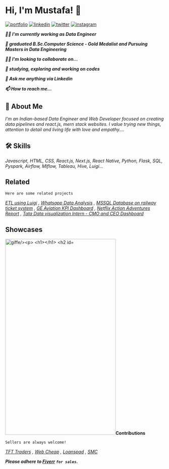 
# Hi, I'm Mustafa! 👋


[![portfolio](https://img.shields.io/badge/my_portfolio-000?style=for-the-badge&logo=ko-fi&logoColor=white)](https://github.com/iammustafatz)
[![linkedin](https://img.shields.io/badge/linkedin-0A66C2?style=for-the-badge&logo=linkedin&logoColor=white)](https://www.linkedin.com/in/mohammedmustafatz/)
[![twitter](https://img.shields.io/badge/twitter-1DA1F2?style=for-the-badge&logo=twitter&logoColor=white)](https://twitter.com/iammustafatz)
[![instagram](https://img.shields.io/badge/instagram-FF0000?style=for-the-badge&logo=instagram&logoColor=white)](https://www.instagram.com/iammustafatz)


***👩‍💻 I'm currently working as Data Engineer***

***🧠 graduated B.Sc.Computer Science - Gold Medalist and Pursuing Masters in Data Engineering***

***👯‍♀️ I'm looking to collaborate on...***

***🤔 studying, exploring and working on codes***

***💬 Ask me anything via Linkedin***

***📫 How to reach me...***


## **🚀 About Me**
*I'm an Indian-based Data Engineer and Web Developer focused on creating data pipelines and react.js, mern stack websites. I value trying new things, attention to detail and living life with love and empathy....*


## **🛠 Skills**
*Javascript, HTML, CSS, React.js, Next.js, React Native, Python, Flask, SQL, Pyspark, Airflow, Mlflow, Tableau, Hive, Luigi...*


## **Related**

`Here are some related projects`

*[ETL using Luigi](https://github.com/iammustafatz/ETL-using-Luigi) , [Whatsapp Data Analysis](https://github.com/iammustafatz/Whatsapp-Data-Analysis) , [MSSQL Database on railway ticket system](https://github.com/iammustafatz/MSSQL-DATABASE-ON-RAILWAY-TICKET-SYSTEM) , [GE Aviation KPI Dashboard](https://public.tableau.com/views/GEAviationKPIDashboard/GEAviationKPIDashboard?:language=en-US&publish=yes&:display_count=n&:origin=viz_share_link) , [Netflix Action Adventures Report](https://public.tableau.com/views/NetflixActionAdventures/NetflixActionAdventureDashboard?:language=en-US&:display_count=n&:origin=viz_share_link) , [Tata Data visualization Intern - CMO and CEO Dashboard](https://public.tableau.com/views/TataDataVisualizationIntern-CMOANDCEODASHBOARD/TataDataVisualizationInternship?:language=en-US&:display_count=n&:origin=viz_share_link)*


## **Showcases**
<p><img width="350" height="620" src="https://github.com/iammustafatz/iammustafatz/blob/main/ezgif-2-d7d9264634.gif" alt="giffe/><p>

  
#
## **Contributions**

`Sellers are always welcome!`

*[TFT Traders](https://www.tfttraders.com/) , [Web Cheap](https://webcheap.vercel.app/) , [Loanspad](https://fiverclient.vercel.app/) , [SMC](https://optimallabs.vercel.app/)*

***Please adhere to [Fiverr](https://www.fiverr.com/iammustafatz) `for sales`.***


